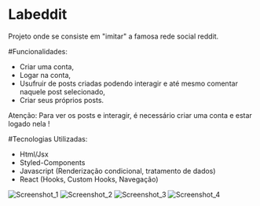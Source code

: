 <h1>Labeddit</h1>

Projeto onde se consiste em "imitar" a famosa rede social reddit.

#Funcionalidades: 
- Criar uma conta, 
- Logar na conta, 
- Usufruir de posts criadas podendo interagir e até mesmo comentar naquele post selecionado, 
- Criar seus próprios posts.

Atenção: Para ver os posts e interagir, é necessário criar uma conta e estar logado nela !

#Tecnologias Utilizadas:
- Html/Jsx
- Styled-Components
- Javascript (Renderização condicional, tratamento de dados)
- React (Hooks, Custom Hooks, Navegação)


![Screenshot_1](https://user-images.githubusercontent.com/93271677/181936509-91f04795-8395-41ae-8436-464c861c457c.png)
![Screenshot_2](https://user-images.githubusercontent.com/93271677/181936511-23fe2296-43e1-4a3e-b46c-eefaf7bd0193.png)
![Screenshot_3](https://user-images.githubusercontent.com/93271677/181936513-a7b306cf-e64e-4361-905e-e621dba6413c.png)
![Screenshot_4](https://user-images.githubusercontent.com/93271677/181936517-680f09ea-7ad6-4873-a764-c243fa6d6044.png)

